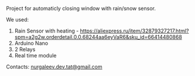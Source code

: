 Project for automaticly closing window with rain/snow sensor.

We used:
  1. Rain Sensor with heating - https://aliexpress.ru/item/32879327217.html?spm=a2g2w.orderdetail.0.0.68244aa6eyVaR6&sku_id=66414480868
  2. Arduino Nano
  3. 2 Relays
  4. Real time module


Contacts:
nurgaleev.dev.tat@gmail.com
